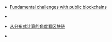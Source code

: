 
- [Fundamental challenges with public blockchains](https://medium.com/@preethikasireddy/fundamental-challenges-with-public-blockchains-253c800e9428)
- [](https://hackernoon.com/ten-years-in-nobody-has-come-up-with-a-use-case-for-blockchain-ee98c180100)

- [从分布式计算的角度看区块链](http://cs.brown.edu/courses/csci2952-a/papers/perspective.pdf)

- [](https://medium.com/@gustav.simonsson/ethereum-probabilistic-micropayments-ae6e6cd85a06)
